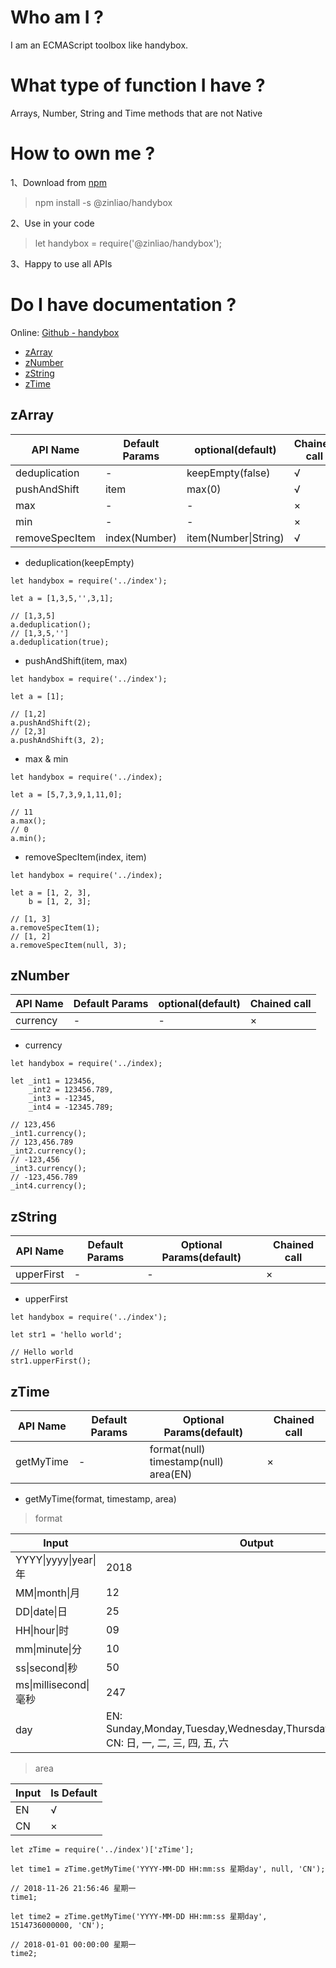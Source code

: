 # Who am I ?

  I am an ECMAScript toolbox like handybox.

# What type of function I have ?

  Arrays, Number, String and Time methods that are not Native

# How to own me ?

1、Download from [npm](https://www.npmjs.com/package/@zinliao/handybox)
> npm install -s @zinliao/handybox

2、Use in your code
> let handybox = require('@zinliao/handybox');

3、Happy to use all APIs

# Do I have documentation ?

Online: [Github - handybox](https://github.com/ZinLiao/handybox)

* [zArray](#zArray)
* [zNumber](#zNumber)
* [zString](#zString)
* [zTime](#zTime)

## zArray

| API Name | Default Params | optional(default) | Chained call | 
| -------- | ------ | ----- | ----- |
| deduplication | - | keepEmpty(false) | √ |
| pushAndShift | item | max(0)| √ |
| max | - | - | × |
| min | - | - | × |
| removeSpecItem | index(Number) | item(Number&#124;String) | √ |


* deduplication(keepEmpty)

```
let handybox = require('../index');

let a = [1,3,5,'',3,1];

// [1,3,5]
a.deduplication();
// [1,3,5,'']
a.deduplication(true);
```

* pushAndShift(item, max)

```
let handybox = require('../index');

let a = [1];

// [1,2]
a.pushAndShift(2);
// [2,3]
a.pushAndShift(3, 2);
```

* max & min

```
let handybox = require('../index);

let a = [5,7,3,9,1,11,0];

// 11
a.max();
// 0
a.min();
```

* removeSpecItem(index, item)

```
let handybox = require('../index);

let a = [1, 2, 3],
    b = [1, 2, 3];

// [1, 3]
a.removeSpecItem(1);
// [1, 2]
a.removeSpecItem(null, 3);
```

## zNumber

| API Name | Default Params | optional(default) | Chained call | 
| -------- | ------ | ----- | ----- |
| currency | - | - | × | 

* currency

```
let handybox = require('../index);

let _int1 = 123456,
    _int2 = 123456.789,
    _int3 = -12345,
    _int4 = -12345.789;

// 123,456
_int1.currency();
// 123,456.789
_int2.currency();
// -123,456
_int3.currency();
// -123,456.789
_int4.currency();
```

## zString

| API Name | Default Params | Optional Params(default) | Chained call | 
| -------- | ------ | ----- | ----- |
| upperFirst | - | - | × |

* upperFirst

```
let handybox = require('../index');

let str1 = 'hello world';

// Hello world
str1.upperFirst();
```

## zTime

| API Name | Default Params | Optional Params(default) | Chained call | 
| -------- | ------ | ----- | ----- |
| getMyTime | - | format(null)<br>timestamp(null)<br>area(EN) | × |

* getMyTime(format, timestamp, area)

> format 

| Input | Output | 
| ----- | ----- | 
| YYYY&#124;yyyy&#124;year&#124;年 | 2018
| MM&#124;month&#124;月 | 12 |
| DD&#124;date&#124;日 | 25 |
| HH&#124;hour&#124;时 | 09 |
| mm&#124;minute&#124;分 | 10 |
| ss&#124;second&#124;秒 | 50 |
| ms&#124;millisecond&#124;毫秒 | 247 |
| day | EN: Sunday,Monday,Tuesday,Wednesday,Thursday,Friday,Saturday <br> CN: 日, 一, 二, 三, 四, 五, 六 |

> area

| Input | Is Default | 
| ----- | ----- | 
| EN | √ |
| CN | × |


```
let zTime = require('../index')['zTime'];

let time1 = zTime.getMyTime('YYYY-MM-DD HH:mm:ss 星期day', null, 'CN');

// 2018-11-26 21:56:46 星期一
time1;

let time2 = zTime.getMyTime('YYYY-MM-DD HH:mm:ss 星期day', 1514736000000, 'CN');

// 2018-01-01 00:00:00 星期一
time2;
```
